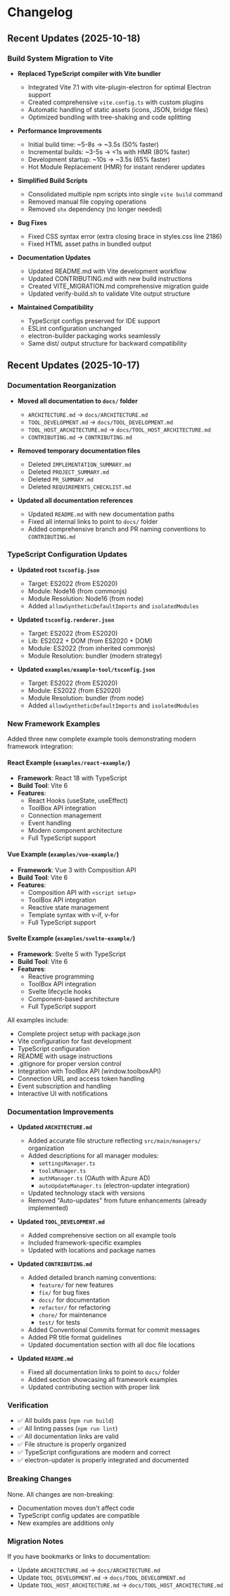 # Changelog

## Recent Updates (2025-10-18)

### Build System Migration to Vite

-   **Replaced TypeScript compiler with Vite bundler**

    -   Integrated Vite 7.1 with vite-plugin-electron for optimal Electron support
    -   Created comprehensive `vite.config.ts` with custom plugins
    -   Automatic handling of static assets (icons, JSON, bridge files)
    -   Optimized bundling with tree-shaking and code splitting

-   **Performance Improvements**

    -   Initial build time: ~5-8s → ~3.5s (50% faster)
    -   Incremental builds: ~3-5s → <1s with HMR (80% faster)
    -   Development startup: ~10s → ~3.5s (65% faster)
    -   Hot Module Replacement (HMR) for instant renderer updates

-   **Simplified Build Scripts**

    -   Consolidated multiple npm scripts into single `vite build` command
    -   Removed manual file copying operations
    -   Removed `shx` dependency (no longer needed)

-   **Bug Fixes**

    -   Fixed CSS syntax error (extra closing brace in styles.css line 2186)
    -   Fixed HTML asset paths in bundled output

-   **Documentation Updates**

    -   Updated README.md with Vite development workflow
    -   Updated CONTRIBUTING.md with new build instructions
    -   Created VITE_MIGRATION.md comprehensive migration guide
    -   Updated verify-build.sh to validate Vite output structure

-   **Maintained Compatibility**
    -   TypeScript configs preserved for IDE support
    -   ESLint configuration unchanged
    -   electron-builder packaging works seamlessly
    -   Same dist/ output structure for backward compatibility

## Recent Updates (2025-10-17)

### Documentation Reorganization

-   **Moved all documentation to `docs/` folder**

    -   `ARCHITECTURE.md` → `docs/ARCHITECTURE.md`
    -   `TOOL_DEVELOPMENT.md` → `docs/TOOL_DEVELOPMENT.md`
    -   `TOOL_HOST_ARCHITECTURE.md` → `docs/TOOL_HOST_ARCHITECTURE.md`
    -   `CONTRIBUTING.md` → `CONTRIBUTING.md`

-   **Removed temporary documentation files**

    -   Deleted `IMPLEMENTATION_SUMMARY.md`
    -   Deleted `PROJECT_SUMMARY.md`
    -   Deleted `PR_SUMMARY.md`
    -   Deleted `REQUIREMENTS_CHECKLIST.md`

-   **Updated all documentation references**
    -   Updated `README.md` with new documentation paths
    -   Fixed all internal links to point to `docs/` folder
    -   Added comprehensive branch and PR naming conventions to `CONTRIBUTING.md`

### TypeScript Configuration Updates

-   **Updated root `tsconfig.json`**

    -   Target: ES2022 (from ES2020)
    -   Module: Node16 (from commonjs)
    -   Module Resolution: Node16 (from node)
    -   Added `allowSyntheticDefaultImports` and `isolatedModules`

-   **Updated `tsconfig.renderer.json`**

    -   Target: ES2022 (from ES2020)
    -   Lib: ES2022 + DOM (from ES2020 + DOM)
    -   Module: ES2022 (from inherited commonjs)
    -   Module Resolution: bundler (modern strategy)

-   **Updated `examples/example-tool/tsconfig.json`**
    -   Target: ES2022 (from ES2020)
    -   Module: ES2022 (from ES2020)
    -   Module Resolution: bundler (from node)
    -   Added `allowSyntheticDefaultImports` and `isolatedModules`

### New Framework Examples

Added three new complete example tools demonstrating modern framework integration:

#### React Example (`examples/react-example/`)

-   **Framework**: React 18 with TypeScript
-   **Build Tool**: Vite 6
-   **Features**:
    -   React Hooks (useState, useEffect)
    -   ToolBox API integration
    -   Connection management
    -   Event handling
    -   Modern component architecture
    -   Full TypeScript support

#### Vue Example (`examples/vue-example/`)

-   **Framework**: Vue 3 with Composition API
-   **Build Tool**: Vite 6
-   **Features**:
    -   Composition API with `<script setup>`
    -   ToolBox API integration
    -   Reactive state management
    -   Template syntax with v-if, v-for
    -   Full TypeScript support

#### Svelte Example (`examples/svelte-example/`)

-   **Framework**: Svelte 5 with TypeScript
-   **Build Tool**: Vite 6
-   **Features**:
    -   Reactive programming
    -   ToolBox API integration
    -   Svelte lifecycle hooks
    -   Component-based architecture
    -   Full TypeScript support

All examples include:

-   Complete project setup with package.json
-   Vite configuration for fast development
-   TypeScript configuration
-   README with usage instructions
-   .gitignore for proper version control
-   Integration with ToolBox API (window.toolboxAPI)
-   Connection URL and access token handling
-   Event subscription and handling
-   Interactive UI with notifications

### Documentation Improvements

-   **Updated `ARCHITECTURE.md`**

    -   Added accurate file structure reflecting `src/main/managers/` organization
    -   Added descriptions for all manager modules:
        -   `settingsManager.ts`
        -   `toolsManager.ts`
        -   `authManager.ts` (OAuth with Azure AD)
        -   `autoUpdateManager.ts` (electron-updater integration)
    -   Updated technology stack with versions
    -   Removed "Auto-updates" from future enhancements (already implemented)

-   **Updated `TOOL_DEVELOPMENT.md`**

    -   Added comprehensive section on all example tools
    -   Included framework-specific examples
    -   Updated with locations and package names

-   **Updated `CONTRIBUTING.md`**

    -   Added detailed branch naming conventions:
        -   `feature/` for new features
        -   `fix/` for bug fixes
        -   `docs/` for documentation
        -   `refactor/` for refactoring
        -   `chore/` for maintenance
        -   `test/` for tests
    -   Added Conventional Commits format for commit messages
    -   Added PR title format guidelines
    -   Updated documentation section with all doc file locations

-   **Updated `README.md`**
    -   Fixed all documentation links to point to `docs/` folder
    -   Added section showcasing all framework examples
    -   Updated contributing section with proper link

### Verification

-   ✅ All builds pass (`npm run build`)
-   ✅ All linting passes (`npm run lint`)
-   ✅ All documentation links are valid
-   ✅ File structure is properly organized
-   ✅ TypeScript configurations are modern and correct
-   ✅ electron-updater is properly integrated and documented

### Breaking Changes

None. All changes are non-breaking:

-   Documentation moves don't affect code
-   TypeScript config updates are compatible
-   New examples are additions only

### Migration Notes

If you have bookmarks or links to documentation:

-   Update `ARCHITECTURE.md` → `docs/ARCHITECTURE.md`
-   Update `TOOL_DEVELOPMENT.md` → `docs/TOOL_DEVELOPMENT.md`
-   Update `TOOL_HOST_ARCHITECTURE.md` → `docs/TOOL_HOST_ARCHITECTURE.md`
